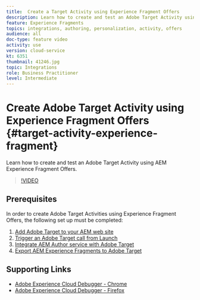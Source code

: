 ```yaml
---
title:  Create a Target Activity using Experience Fragment Offers
description: Learn how to create and test an Adobe Target Activity using AEM Experience Fragment offers.
feature: Experience Fragments
topics: integrations, authoring, personalization, activity, offers
audience: all
doc-type: feature video
activity: use
version: cloud-service
kt: 6351
thumbnail: 41246.jpg
topic: Integrations
role: Business Practitioner
level: Intermediate
---
```


# Create Adobe Target Activity using Experience Fragment Offers {#target-activity-experience-fragment}

Learn how to create and test an Adobe Target Activity using AEM Experience Fragment Offers.

>[!VIDEO](https://video.tv.adobe.com/v/41246?quality=12&learn=on)

## Prerequisites

In order to create Adobe Target Activities using Experience Fragment Offers, the following set up must be completed:

1. [Add Adobe Target to your AEM web site](./add-target-launch-extension.md)
1. [Trigger an Adobe Target call from Launch](./load-and-fire-target.md)
1. [Integrate AEM Author service with Adobe Target](./setup-aem-target-cloud-service.md)
1. [Export AEM Experience Fragments to Adobe Target](./export-experience-fragment-target.md)

## Supporting Links

* [Adobe Experience Cloud Debugger - Chrome](https://chrome.google.com/webstore/detail/adobe-experience-cloud-de/ocdmogmohccmeicdhlhhgepeaijenapj) 
* [Adobe Experience Cloud Debugger - Firefox](https://addons.mozilla.org/en-US/firefox/addon/adobe-experience-platform-dbg/)